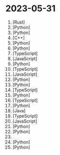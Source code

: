 # 2023-05-31

1. [](https://github.comundefined "大麦网自动购票, 支持docker一键部署。https://t.me/+2EELgNTYiMYxMTFl") [Rust]
2. [](https://github.comundefined "Gorilla: An API store for LLMs") [Python]
3. [](https://github.comundefined "Real-time face swap for PC streaming or video calls") [Python]
4. [](https://github.comundefined "Keygen for Windows XP") [C++]
5. [](https://github.comundefined "A unified framework for 3D content generation.") [Python]
6. [](https://github.comundefined "Handwriting Synthesis with RNNs ✏️") [Python]
7. [](https://github.comundefined "Immersive Dual Web Page Translation Extension - 沉浸式双语网页翻译扩展") [TypeScript]
8. [](https://github.comundefined "An Open-Ended Embodied Agent with Large Language Models") [JavaScript]
9. [](https://github.comundefined "百亿参数的中英文双语基座大模型") [Python]
10. [](https://github.comundefined "freeCodeCamp.org's open-source codebase and curriculum. Learn to code for free.") [TypeScript]
11. [](https://github.comundefined "An app to interact privately with your documents using the power of GPT, 100% privately, no data leaks") [JavaScript]
12. [](https://github.comundefined "Official Implementation of OCR-free Document Understanding Transformer (Donut) and Synthetic Document Generator (SynthDoG), ECCV 2022") [Python]
13. [](https://github.comundefined "Chat with your documents on your local device using GPT models. No data leaves your device and 100% private.") [Python]
14. [](https://github.comundefined "Embeds text files into vectors, stores them on Pinecone, and enables semantic search using GPT3 and Langchain in a Next.js UI") [TypeScript]
15. [](https://github.comundefined "一个通过将磁盘上所有 Electron 应用中相同文件硬链接到统一位置来减少磁盘占用的解决方案，就像 pnpm 一样。") [Python]
16. [](https://github.comundefined "Another style of writing Vue components.") [TypeScript]
17. [](https://github.comundefined "Implementation of SoundStorm, Efficient Parallel Audio Generation from Google Deepmind, in Pytorch") [Python]
18. [](https://github.comundefined "JetLinks 基于Java8,Spring Boot 2.x ,WebFlux,Netty,Vert.x,Reactor等开发, 是一个全响应式的企业级物联网平台。支持统一物模型管理,多种设备,多种厂家,统一管理。统一设备连接管理,多协议适配(TCP,MQTT,UDP,CoAP,HTTP等),屏蔽网络编程复杂性,灵活接入不同厂家不同协议等设备。实时数据处理,设备告警,消息通知,数据转发。地理位置,数据可视化等。能帮助你快速建立物联网相关业务系统。") [Java]
19. [](https://github.comundefined "A fresh and elegant admin template, based on Vue3,Vite3,TypeScript,NaiveUI and UnoCSS [一个基于Vue3、Vite3、TypeScript、NaiveUI 和 UnoCSS的清新优雅的中后台模版]") [TypeScript]
20. [](https://github.comundefined "The swiss army knife of lossless video/audio editing") [JavaScript]
21. [](https://github.comundefined "GFPGAN aims at developing Practical Algorithms for Real-world Face Restoration.") [Python]
22. [](https://github.comundefined "ImageBind One Embedding Space to Bind Them All") [Python]
23. [](https://github.comundefined "秒传链接提取脚本, 使用typescript + webpack重构") 
24. [](https://github.comundefined "潘多拉，一个让你呼吸顺畅的ChatGPT。Pandora, a ChatGPT that helps you breathe smoothly.") [Python]
25. [](https://github.comundefined "Join us at H2O.ai to make the world's best open-source GPT with document and image Q&A, 100% private chat, no data leaks, Apache 2.0") [Python]
